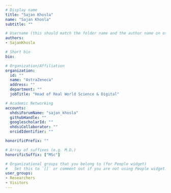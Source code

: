 ```yaml
---
# Display name
title: "Sajan Khosla"
name: "Sajan Khosla"
subtitle: ""

# Username (this should match the folder name and the author name on other pages)
authors:
- SajanKhosla

# Short bio
bio:

# Organization/Affiliation
organization:
  id: ""
  name: "AstraZeneca"
  address: ""
  department: ""
  jobTitle: "Head of Real World Science & Digital"

# Academic Networking
accounts:
  ohdsiForumName: "sajan_khosla"
  githubHandle: ""
  googlescholarId: ""
  ohdsiCollaborator: ""
  orcidIdentifier: ""

honorificPrefix: ""

# Array of suffixes (e.g. M.D.)
honorificSuffix: ["MSc"]

# Organizational groups that you belong to (for People widget)
#   Set this to `[]` or comment out if you are not using People widget.
user_groups:
- Researchers
- Visitors
---
```

